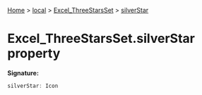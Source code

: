 [Home](./index) &gt; [local](local.md) &gt; [Excel\_ThreeStarsSet](local.excel_threestarsset.md) &gt; [silverStar](local.excel_threestarsset.silverstar.md)

# Excel\_ThreeStarsSet.silverStar property


**Signature:**
```javascript
silverStar: Icon
```

